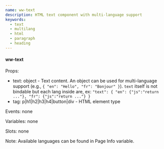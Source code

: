```yaml
---
name: ww-text
description: HTML text component with multi-language support
keywords:
  - text
  - multilang
  - html
  - paragraph
  - heading
---
```


#### ww-text
Props:
- text: object - Text content. An object can be used for multi-language support (e.g., `{ "en": "Hello", "fr": "Bonjour" }`). `text` itself is not bindable but each lang inside are, ex: `"text": { "en": {"js":"return ..."}, "fr": {"js":"return ..."} }`
- tag: p|h1|h2|h3|h4|button|div - HTML element type

Events: none

Variables: none

Slots: none

Note: Available languages can be found in Page Info variable.
